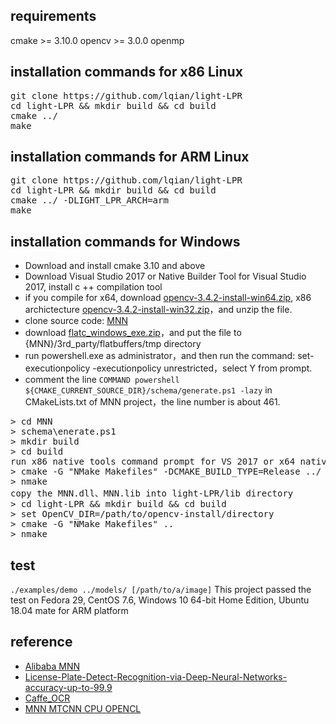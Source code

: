 ## requirements
cmake >= 3.10.0
opencv >= 3.0.0
openmp

## installation commands for x86 Linux 
<pre>
git clone https://github.com/lqian/light-LPR
cd light-LPR && mkdir build && cd build
cmake ../
make
</pre>

## installation commands for ARM Linux 
<pre>
git clone https://github.com/lqian/light-LPR
cd light-LPR && mkdir build && cd build
cmake ../ -DLIGHT_LPR_ARCH=arm
make
</pre>

## installation commands for Windows
- Download and install cmake 3.10 and above
- Download Visual Studio 2017 or Native Builder Tool for Visual Studio 2017, install c ++ compilation tool
- if you compile for x64, download  [opencv-3.4.2-install-win64.zip](https://pan.baidu.com/s/1CtabojjfEK-bK_XwfG9HTA), x86 archictecture [opencv-3.4.2-install-win32.zip](https://pan.baidu.com/s/1E7zhRsrrpc9JEhB_6gpehg)，and unzip the file.
- clone source code: [MNN](https://github.com/alibaba/MNN)
- download [flatc_windows_exe.zip](https://github.com/google/flatbuffers/releases/download/v1.11.0/flatc_windows_exe.zip)，and put the file to {MNN}/3rd_party/flatbuffers/tmp directory
- run powershell.exe as administrator，and then run the command: set-executionpolicy -executionpolicy unrestricted，select Y from prompt.
- comment the line `COMMAND powershell ${CMAKE_CURRENT_SOURCE_DIR}/schema/generate.ps1 -lazy` in CMakeLists.txt of MNN project，the line number is about 461.
<pre>
> cd MNN
> schema\enerate.ps1
> mkdir build 
> cd build
run x86 native tools command prompt for VS 2017 or x64 native tools command prompt for VS 2017
> cmake -G "NMake Makefiles" -DCMAKE_BUILD_TYPE=Release ../
> nmake 
copy the MNN.dll、MNN.lib into light-LPR/lib directory
> cd light-LPR && mkdir build && cd build
> set OpenCV_DIR=/path/to/opencv-install/directory
> cmake -G "NMake Makefiles" ..
> nmake
</pre>

## test
`./examples/demo ../models/ [/path/to/a/image]`
This project passed the test on Fedora 29, CentOS 7.6, Windows 10 64-bit Home Edition, Ubuntu 18.04 mate for ARM platform


## reference
- [Alibaba MNN](https://github.com/alibaba/MNN)
- [License-Plate-Detect-Recognition-via-Deep-Neural-Networks-accuracy-up-to-99.9](https://github.com/zhubenfu/License-Plate-Detect-Recognition-via-Deep-Neural-Networks-accuracy-up-to-99.9)
- [Caffe_OCR](https://github.com/senlinuc/caffe_ocr)
- [MNN MTCNN CPU OPENCL](https://github.com/liushuan/MNN-MTCNN-CPU-OPENCL)